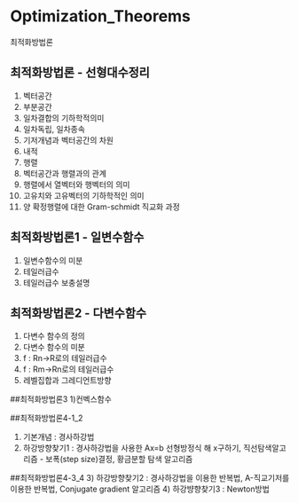 # Optimization_Theorems
최적화방법론

## 최적화방법론 - 선형대수정리
1) 벡터공간
2) 부분공간
3) 일차결합의 기하학적의미
4) 일차독립, 일차종속
5) 기저개념과 벡터공간의 차원
6) 내적
7) 행렬
8) 벡터공간과 행렬과의 관계
9) 행렬에서 열벡터와 행벡터의 의미
10) 고유치와 고유벡터의 기하학적인 의미
11) 양 확정행렬에 대한 Gram-schmidt 직교화 과정

## 최적화방법론1 - 일변수함수
1) 일변수함수의 미분
2) 테일러급수
3) 테일러급수 보충설명 

## 최적화방법론2 - 다변수함수
1) 다변수 함수의 정의   
2) 다변수 함수의 미분   
3) f : Rn->R로의 테일러급수   
4) f : Rm->Rn로의 테일러급수   
5) 레벨집합과 그레디언트방향

##최적화방법론3
1)컨벡스함수

##최적화방법론4-1_2
1) 기본개념 : 경사하강법
2) 하강방향찾기1 : 경사하강법을 사용한 Ax=b 선형방정식 해 x구하기, 직선탐색알고리즘 - 보폭(step size)결정, 황금분할 탐색 알고리즘

##최적화방법론4-3_4
3) 하강방향찾기2 : 경사하강법을 이용한 반복법, A-직교기저를 이용한 반복법, Conjugate gradient 알고리즘
4) 하강뱡향찾기3 : Newton방법
